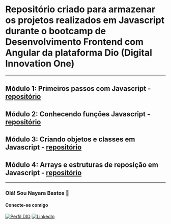 # Repositório criado para armazenar os projetos realizados em Javascript durante o bootcamp de **Desenvolvimento Frontend com Angular** da plataforma Dio (Digital Innovation One)
---------------
## Módulo 1: Primeiros passos com Javascript - [repositório](https://github.com/nayarabr/javascript/tree/main/primeiros-passos)

## Módulo 2: Conhecendo funções Javascript - [repositório](https://github.com/nayarabr/javascript/tree/main/funcoes)

## Módulo 3: Criando objetos e classes em Javascript - [repositório](https://github.com/nayarabr/javascript/tree/main/objetos-classes)

## Módulo 4: Arrays e estruturas de reposição em Javascript - [repositório](https://github.com/nayarabr/javascript/tree/main/arrays-estruturas-repeticao)

---------------
### Olá! Sou Nayara Bastos 💜
#### Conecte-se comigo
[![Perfil DIO](https://img.shields.io/badge/-Meu%20Perfil%20na%20DIO-886CE4?style=for-the-badge)](https://web.dio.me/users/nayarabr1992)
[![LinkedIn](https://img.shields.io/badge/LinkedIn-0077B5?style=for-the-badge&logo=linkedin&logoColor=white)](https://www.linkedin.com/in/nayara-bastos/)
